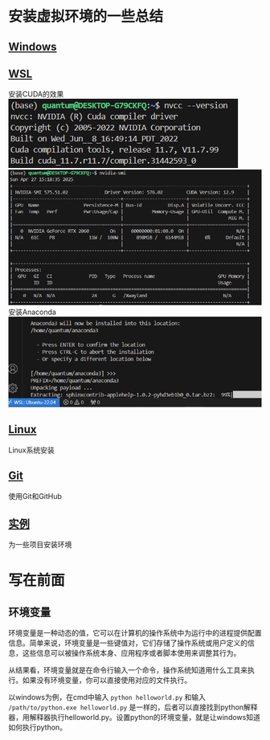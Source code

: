 # 安装虚拟环境的一些总结

## [Windows](./Windows/readme.md)

## [WSL](./WSL/readme.md)

安装CUDA的效果
<img src="./png/img_nvcc.png">
<img src="./png/img_nvidia.png">
安装Anaconda
<img src="./png/img_anaconda.png">


## [Linux](./Linux/readme.md)
Linux系统安装

## [Git](./Git/readme.md)
使用Git和GitHub

## [实例](./EnvInstallEg/readme.md) 
为一些项目安装环境

# 写在前面
## 环境变量
环境变量是一种动态的值，它可以在计算机的操作系统中为运行中的进程提供配置信息。简单来说，环境变量是一些键值对，它们存储了操作系统或用户定义的信息，这些信息可以被操作系统本身、应用程序或者脚本使用来调整其行为。

从结果看，环境变量就是在命令行输入一个命令，操作系统知道用什么工具来执行。如果没有环境变量，你可以直接使用对应的文件执行。

以windows为例，在cmd中输入  `python helloworld.py`
和输入 `/path/to/python.exe helloworld.py`
是一样的，后者可以直接找到python解释器，用解释器执行helloworld.py。设置python的环境变量，就是让windows知道如何执行python。

